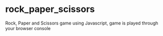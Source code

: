 # rock_paper_scissors
Rock, Paper and Scissors game using Javascript, game is played through your browser console